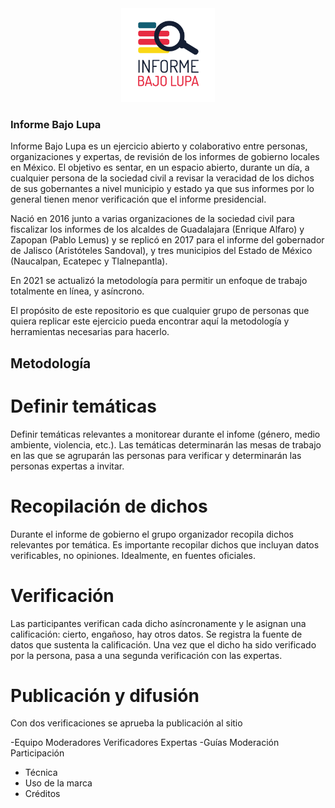 <div style="text-align:center"><img width="150" src="img/logo.png" /></div>

### Informe Bajo Lupa 

Informe Bajo Lupa es un ejercicio abierto y colaborativo entre personas, organizaciones y expertas, de revisión de los informes de gobierno locales en México. El objetivo es sentar, en un espacio abierto, durante un día, a cualquier persona de la sociedad civil a revisar la veracidad de los dichos de sus gobernantes a nivel municipio y estado ya que sus informes por lo general tienen menor verificación que el informe presidencial.

Nació en 2016 junto a varias organizaciones de la sociedad civil para fiscalizar los informes de los alcaldes de Guadalajara (Enrique Alfaro) y Zapopan (Pablo Lemus) y se replicó en 2017 para el informe del gobernador de Jalisco (Aristóteles Sandoval), y tres municipios del Estado de México (Naucalpan, Ecatepec y Tlalnepantla). 

En 2021 se actualizó la metodología para permitir un enfoque de trabajo totalmente en línea, y asíncrono.

El propósito de este repositorio es que cualquier grupo de personas que quiera replicar este ejercicio pueda encontrar aquí la metodología y herramientas necesarias para hacerlo.

## Metodología

# Definir temáticas 
Definir temáticas relevantes a monitorear durante el infome (género, medio ambiente, violencia, etc.). Las temáticas determinarán las mesas de trabajo en las que se agruparán las personas para verificar y determinarán las personas expertas a invitar.

# Recopilación de dichos
Durante el informe de gobierno el grupo organizador recopila dichos relevantes por temática. Es importante recopilar dichos que incluyan datos verificables, no opiniones. Idealmente, en fuentes oficiales.  

# Verificación
Las participantes verifican cada dicho asíncronamente y le asignan una calificación: cierto, engañoso, hay otros datos. Se registra la fuente de datos que sustenta la calificación. Una vez que el dicho ha sido verificado por la persona, pasa a una segunda verificación con las expertas.

# Publicación y difusión
Con dos verificaciones se aprueba la publicación al sitio




-Equipo
  Moderadores
  Verificadores
  Expertas
-Guías
  Moderación
  Participación

- Técnica
- Uso de la marca
- Créditos
